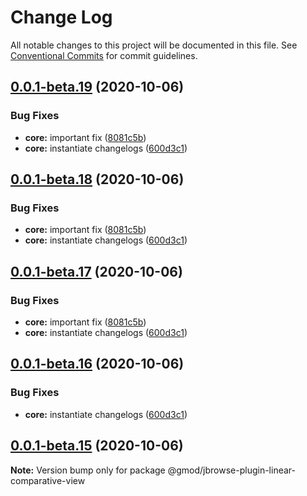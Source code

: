 # Change Log

All notable changes to this project will be documented in this file.
See [Conventional Commits](https://conventionalcommits.org) for commit guidelines.

## [0.0.1-beta.19](https://github.com/GMOD/jbrowse-components/compare/@gmod/jbrowse-plugin-linear-comparative-view@0.0.1-beta.14...@gmod/jbrowse-plugin-linear-comparative-view@0.0.1-beta.19) (2020-10-06)

### Bug Fixes

- **core:** important fix ([8081c5b](https://github.com/GMOD/jbrowse-components/commit/8081c5b755b0a40df227b5ec7cc884dac78be140))
- **core:** instantiate changelogs ([600d3c1](https://github.com/GMOD/jbrowse-components/commit/600d3c1ae698fd1faa483b7320b67611f7dfdf70))

## [0.0.1-beta.18](https://github.com/GMOD/jbrowse-components/compare/@gmod/jbrowse-plugin-linear-comparative-view@0.0.1-beta.14...@gmod/jbrowse-plugin-linear-comparative-view@0.0.1-beta.18) (2020-10-06)

### Bug Fixes

- **core:** important fix ([8081c5b](https://github.com/GMOD/jbrowse-components/commit/8081c5b755b0a40df227b5ec7cc884dac78be140))
- **core:** instantiate changelogs ([600d3c1](https://github.com/GMOD/jbrowse-components/commit/600d3c1ae698fd1faa483b7320b67611f7dfdf70))

## [0.0.1-beta.17](https://github.com/GMOD/jbrowse-components/compare/@gmod/jbrowse-plugin-linear-comparative-view@0.0.1-beta.14...@gmod/jbrowse-plugin-linear-comparative-view@0.0.1-beta.17) (2020-10-06)

### Bug Fixes

- **core:** important fix ([8081c5b](https://github.com/GMOD/jbrowse-components/commit/8081c5b755b0a40df227b5ec7cc884dac78be140))
- **core:** instantiate changelogs ([600d3c1](https://github.com/GMOD/jbrowse-components/commit/600d3c1ae698fd1faa483b7320b67611f7dfdf70))

## [0.0.1-beta.16](https://github.com/GMOD/jbrowse-components/compare/@gmod/jbrowse-plugin-linear-comparative-view@0.0.1-beta.14...@gmod/jbrowse-plugin-linear-comparative-view@0.0.1-beta.16) (2020-10-06)

### Bug Fixes

- **core:** instantiate changelogs ([600d3c1](https://github.com/GMOD/jbrowse-components/commit/600d3c1ae698fd1faa483b7320b67611f7dfdf70))

## [0.0.1-beta.15](https://github.com/GMOD/jbrowse-components/compare/@gmod/jbrowse-plugin-linear-comparative-view@0.0.1-beta.14...@gmod/jbrowse-plugin-linear-comparative-view@0.0.1-beta.15) (2020-10-06)

**Note:** Version bump only for package @gmod/jbrowse-plugin-linear-comparative-view
